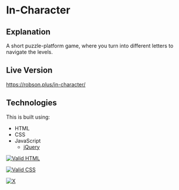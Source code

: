 # In-Character

## Explanation

A short puzzle-platform game, where you turn into different letters to navigate the levels.

## Live Version

https://robson.plus/in-character/

## Technologies

This is built using:
 * HTML
 * CSS
 * JavaScript
   * <a href="https://github.com/jquery/jquery">jQuery</a>
   
<a href="https://validator.w3.org/nu/?doc=https%3A%2F%2Frobson.plus%2Fin-character%2F"><img src="https://www.w3.org/Icons/valid-html401-blue" alt="Valid HTML" /></a>

<a href="https://jigsaw.w3.org/css-validator/validator?uri=https%3A%2F%2Frobson.plus%2Fin-character%2Fstyle.css&profile=css3svg&usermedium=all&warning=1&vextwarning=&lang=en"><img src="https://jigsaw.w3.org/css-validator/images/vcss-blue" alt="Valid CSS" /></a>   

[![X](https://www.codefactor.io/repository/github/robson/In-Character/badge?style=flat-square)](https://www.codefactor.io/repository/github/robson/In-Character)